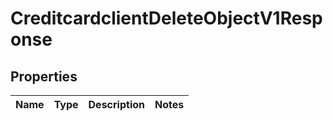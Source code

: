 
# CreditcardclientDeleteObjectV1Response

## Properties
| Name | Type | Description | Notes |
| ------------ | ------------- | ------------- | ------------- |



